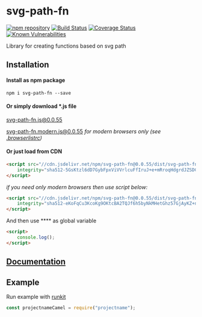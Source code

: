# svg-path-fn

[![npm repository](https://img.shields.io/npm/v/svg-path-fn.svg)](https://www.npmjs.com/package/svg-path-fn)
[![Build Status](https://travis-ci.org/forceuser/svg-path-fn.svg?branch=master)](https://travis-ci.org/forceuser/svg-path-fn)
[![Coverage Status](https://img.shields.io/codecov/c/github/forceuser/svg-path-fn/master.svg)](https://codecov.io/gh/forceuser/svg-path-fn)
[![Known Vulnerabilities](https://snyk.io/test/github/forceuser/svg-path-fn/badge.svg)](https://snyk.io/test/github/forceuser/svg-path-fn)

Library for creating functions based on svg path

## Installation

#### Install as npm package

```shell
npm i svg-path-fn --save
```

#### Or simply download \*.js file

[svg-path-fn.js@0.0.55](https://github.com/forceuser/svg-path-fn/releases/download/0.0.55/svg-path-fn.js)

[svg-path-fn.modern.js@0.0.55](https://github.com/forceuser/svg-path-fn/releases/download/0.0.55/svg-path-fn.modern.js) *for modern browsers only (see [.browserlistrc](https://github.com/forceuser/svg-path-fn/blob/master/.browserslistrc))*

#### Or just load from CDN

```html
<script src="//cdn.jsdelivr.net/npm/svg-path-fn@0.0.55/dist/svg-path-fn.js"
    integrity="sha512-5GsKtzl6dD7GybFpxViVVrlcuFfIruJ+e+mRroqHdgrdJZSDCykVdOfy0v7VSrNGoEtU92mnihkaWtPmnmxWyg==" crossorigin="anonymous">
</script>
```

*if you need only modern browsers then use script below:*

```html
<script src="//cdn.jsdelivr.net/npm/svg-path-fn@0.0.55/dist/svg-path-fn.modern.js"
    integrity="sha512-eKoFqCu3KcoKg9OKtcBA2TQJf6h5byNkMHetGhz57GjAyKZ+ngs3tWHYjgbf4TwbR+VTsrPnuKotaKl5LjvbSg==" crossorigin="anonymous">
</script>
```

And then use **** as global variable
```html
<script>
	console.log();
</script>
```
## [Documentation](./DOCUMENTATION.md)

## Example

Run example with [runkit](https://npm.runkit.com/svg-path-fn)

```js
const projectnameCamel = require("projectname");

```
